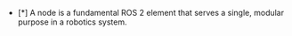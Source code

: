 
- [*] A node is a fundamental ROS 2 element that serves a single, modular purpose in a robotics system.

